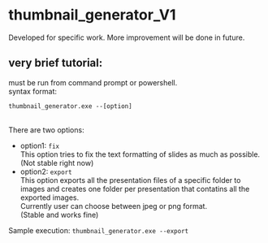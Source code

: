 # thumbnail_generator_V1
Developed for specific work. More improvement will be done in future.

## very brief tutorial:
 must be run from command prompt or powershell.<br>
 syntax format: <br><p>`thumbnail_generator.exe --[option]`</p><br>
              There are two options:
              <ul>
                <li>
                option1: `fix` <br>
                    This option tries to fix the text formatting of slides as much as possible.<br>
                    (Not stable right now)
                 </li>
                <li>
                option2: `export` <br>
                    This option exports all the presentation files of a specific folder to images and creates one folder per presentation that contatins all the exported images.
                 <br>Currently user can choose between jpeg or png format.
                <br>(Stable and works fine)
               </li>
              </ul>
              Sample execution: `thumbnail_generator.exe --export`
